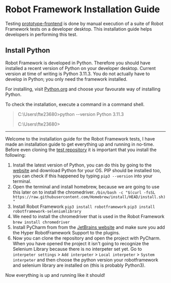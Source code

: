# Robot Framework Installation Guide

Testing [prototype-frontend](https://github.com/AmpersandTarski/prototype-frontend) is done by manual execution of a suite of Robot Framework tests on a developer desktop. This installation guide helps developers in performing this test.

## Install Python

Robot Framework is developed in Python. Therefore you should have installed a recent version of Python on your developer desktop. Current version at time of writing is Python 3.11.3. You do not actually have to develop in Python; you only need the framework installed.

For installing, visit [Python.org](https://www.python.org/downloads/) and choose your favourate way of installing Python.

To check the installation, execute a command in a command shell.

> C:\Users\fte23680>python --version
> Python 3.11.3
> 
> C:\Users\fte23680>

---
Welcome to the installation guide for the Robot Framework tests, I have made an installation guide to get everything up and running in no-time. 
Before even cloning the [test repository](https://github.com/Sharvin1/Ampersand_test) it is important that you install the following: 

1. Install the latest version of Python, you can do this by going to the [website](https://www.python.org/) and download Python for your OS. PIP should be installed too, you can check if this happened by typing `pip3 --version` into your terminal.
2.  Open the terminal and install homebrew, because we are going to use this later on to install the chromedriver.  `/bin/bash -c "$(curl -fsSL https://raw.githubusercontent.com/Homebrew/install/HEAD/install.sh)"`
3. Install Robot Framework 
   `pip3 install robotframework`
   `pip3 install robotframework-seleniumlibrary`
4. We need to install the chromedriver that is used in the Robot Framework 
   `brew install chromedriver`
5. Install PyCharm from from the [JetBrains website](https://www.jetbrains.com/pycharm/promo/?source=google&medium=cpc&campaign=14124132615&term=pycharm&content=536947779960&gclid=Cj0KCQjww4-hBhCtARIsAC9gR3Y4uQi0y8oJvTAD4ytimtU2lmA1IInXwF_kMTDSC4TM2VkmvPtTshoaApFWEALw_wcB) and make sure you add the Hyper RobotFramework Support to the plugins. 
6. Now you can clone the repository and open the project with PyCharm. When you have opened the project it isn't going to recognize the Selenium Library because there is no interpeter set yet. Go to `interpeter settings` > `Add interpeter` > `Local interpeter` > `System interpeter` and then choose the python version your robotframework and selenium library are installed on (this is probably Python3). 

Now everything is up and running like it should!
